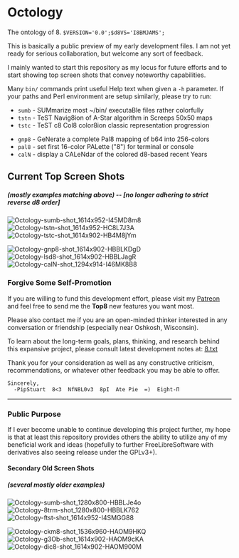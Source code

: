 # Octology
The ontology of 8. `$VERSION='0.0';$d8VS='I8BMJAMS';`

This is basically a public preview of my early development files. I am not yet ready for serious collaboration, but welcome any sort of feedback.

I mainly wanted to start this repository as my locus for future efforts and to start showing top screen shots that convey noteworthy capabilities.

Many `bin/` commands print useful Help text when given a `-h` parameter. If your paths and Perl environment are setup similarly, please try to run:

 * `sumb` - SUMmarize most ~/bin/ executaBle files rather colorfully
 * `tstn` - TeST Navig8ion of A-Star algorithm in Screeps 50x50 maps
 * `tstc` - TeST c8 Col8 color8ion classic representation progression
<!-- * `tsgr` - Test Select Graphic Rendition additional text attributes-->

 * `gnp8` - GeNerate a complete Pal8 mapping of b64 into 256-colors
 * `pal8` - set first 16-color PALette ("8") for terminal or console
 * `calN` - display a CALeNdar of the colored d8-based recent Years
<!-- * `lodH` - LOaD ~/.Hrc d8a-file to parse then print colored fields-->

<!-- even though of course originally above command && below screen shot lists were each Top8, they're now slightly more focused on just most public Top6 -->
## Current Top Screen Shots
##### (*mostly examples matching above*) -- [**no longer adhering to strict reverse d8 order**]
![Octology-sumb-shot_1614x952-I45MD8m8](https://github.com/pip/Octology/raw/master/gfx/sho/Octology-sumb-shot_1614x952-I45MD8m8.png "Octology-sumb-I45MD8m8")
![Octology-tstn-shot_1614x952-HC8L7J3A](https://github.com/pip/Octology/raw/master/gfx/sho/Octology-tstn-shot_1614x952-HC8L7J3A.png "Octology-tstn-HC8L7J3A")
![Octology-tstc-shot_1614x902-HB4M8jYm](https://github.com/pip/Octology/raw/master/gfx/sho/Octology-tstc-shot_1614x902-HB4M8jYm.png "Octology-tstc-HB4M8jYm")
<!--![Octology-tsgr-shot_1614x952-I4SML8OF](https://github.com/pip/Octology/raw/master/gfx/sho/Octology-tsgr-shot_1614x952-I4SML8OF.png "Octology-tsgr-I4SML8OF")-->

![Octology-gnp8-shot_1614x902-HBBLKDgD](https://github.com/pip/Octology/raw/master/gfx/sho/Octology-gnp8-shot_1614x902-HBBLKDgD.png "Octology-gnp8-HBBLKDgD")
![Octology-lsd8-shot_1614x902-HBBLJagR](https://github.com/pip/Octology/raw/master/gfx/sho/Octology-lsd8-shot_1614x902-HBBLJagR.png "Octology-lsd8-HBBLJagR")
![Octology-calN-shot_1294x914-I46MK8B8](https://github.com/pip/Octology/raw/master/gfx/sho/Octology-calN-shot_1294x914-I46MK8B8.png "Octology-calN-I46MK8B8")
<!--![Octology-lodH-shot_1614x902-HAOM9A8m](https://github.com/pip/Octology/raw/master/gfx/sho/Octology-lodH-shot_1614x902-HAOM9A8m.png "Octology-lodH-HAOM9A8m")-->

### Forgive Some Self-Promotion
If you are willing to fund this development effort, please visit my [Patreon](https://patreon.com/PipStuart "Pip's Octology Patreon Page")
  and feel free to send me the **Top8** new features you want most.

Please also contact me if you are an open-minded thinker interested in any conversation or friendship (especially near Oshkosh, Wisconsin).

To learn about the long-term goals, plans, thinking, and research behind this expansive project, please consult latest development notes at:
  [8.txt](https://github.com/pip/Octology/blob/master/dox/2du/8.txt "dox/2du/8.txt")

Thank you for your consideration as well as any constructive criticism, recommendations, or whatever other feedback you may be able to offer.
```
Sincerely,
  -PipStuart  8<3  NfN8L0v3  8pI  Ate Pie  =)  Eight-Π
```
---
### Public Purpose
If I ever become unable to continue developing this project further, my hope is that at least this repository provides others the ability to
  utilize any of my beneficial work and ideas (hopefully to further FreeLibreSoftware with derivatives also seeing release under the GPLv3+).

#### Secondary Old Screen Shots
##### (*several mostly older examples*)
![Octology-sumb-shot_1280x800-HBBLJe4o](https://github.com/pip/Octology/raw/master/gfx/sho/Octology-sumb-shot_1280x800-HBBLJe4o.png "Octology-sumb-HBBLJe4o")
![Octology-8trm-shot_1280x800-HBBLK762](https://github.com/pip/Octology/raw/master/gfx/sho/Octology-8trm-shot_1280x800-HBBLK762.png "Octology-8trm-HBBLK762")
![Octology-ftst-shot_1614x952-I4SMGG88](https://github.com/pip/Octology/raw/master/gfx/sho/Octology-ftst-shot_1614x952-I4SMGG88.png "Octology-ftst-I4SMGG88")
<!-- also old wh8z dpip may show too many -->

![Octology-ckm8-shot_1536x960-HAOM9HKQ](https://github.com/pip/Octology/raw/master/gfx/sho/Octology-ckm8-shot_1536x960-HAOM9HKQ.png "Octology-ckm8-HAOM9HKQ")
![Octology-g3Ob-shot_1614x902-HAOM9cKA](https://github.com/pip/Octology/raw/master/gfx/sho/Octology-g3Ob-shot_1614x902-HAOM9cKA.png "Octology-g3Ob-HAOM9cKA")
![Octology-dic8-shot_1614x902-HAOM900M](https://github.com/pip/Octology/raw/master/gfx/sho/Octology-dic8-shot_1614x902-HAOM900M.png "Octology-dic8-HAOM900M")
<!--![Octology-lodH-shot_1614x902-HBBLJiDO](https://github.com/pip/Octology/raw/master/gfx/sho/Octology-lodH-shot_1614x902-HBBLJiDO.png "Octology-lodH-HBBLJiDO")-->
